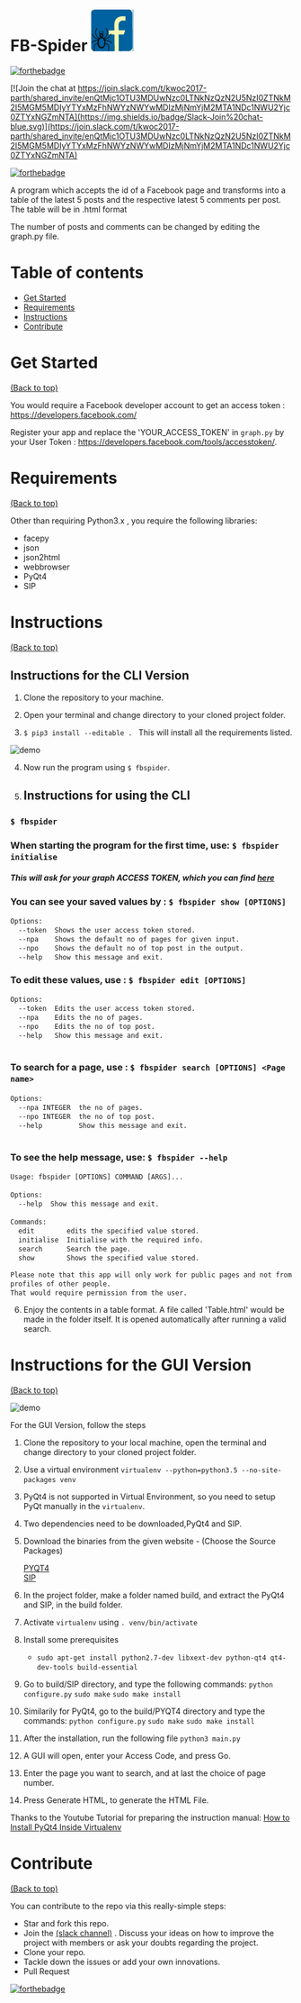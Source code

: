 # FB-Spider ![](/data/FBSPS.png?raw=true)

[![forthebadge](http://forthebadge.com/images/badges/made-with-python.svg)](http://forthebadge.com)

 [![Join the chat at https://join.slack.com/t/kwoc2017-parth/shared_invite/enQtMjc1OTU3MDUwNzc0LTNkNzQzN2U5NzI0ZTNkM2I5MGM5MDIyYTYxMzFhNWYzNWYwMDIzMjNmYjM2MTA1NDc1NWU2Yjc0ZTYxNGZmNTA](https://img.shields.io/badge/Slack-Join%20chat-blue.svg)](https://join.slack.com/t/kwoc2017-parth/shared_invite/enQtMjc1OTU3MDUwNzc0LTNkNzQzN2U5NzI0ZTNkM2I5MGM5MDIyYTYxMzFhNWYzNWYwMDIzMjNmYjM2MTA1NDc1NWU2Yjc0ZTYxNGZmNTA)
 
 [![forthebadge](http://forthebadge.com/images/badges/uses-html.svg)](http://forthebadge.com)

A program which accepts the id of a Facebook page and transforms into a table of the latest 5 posts and the respective latest 5 comments per post. The table will be in .html format 

The number of posts and comments can be changed by editing the graph.py file.

# Table of contents

- [Get Started](#get-started)
- [Requirements](#requirements)
- [Instructions](#instructions)
- [Contribute](#contribute)

# Get Started

[(Back to top)](#table-of-contents)

You would require a Facebook developer account to get an access token : https://developers.facebook.com/

Register your app and replace the 'YOUR_ACCESS_TOKEN' in `graph.py` by your User Token : https://developers.facebook.com/tools/accesstoken/.


# Requirements

[(Back to top)](#table-of-contents)

Other than requiring Python3.x , you require the following libraries:<br>
* facepy<br>
* json<br>
* json2html<br>
* webbrowser<br>
* PyQt4<br>
* SIP<br>

# Instructions
[(Back to top)](#table-of-contents)

## Instructions for the CLI Version

1. Clone the repository to your machine.

2. Open your terminal and change directory to your cloned project folder.

3. `$ pip3 install --editable . ` This will install all the requirements listed.

![demo](data/setup.gif)

4. Now run the program using `$ fbspider`.

5. ## Instructions for using the CLI
 
### `$ fbspider`

### When starting the program for the first time, use: `$ fbspider initialise`

##### This will ask for your graph ACCESS TOKEN, which you can find [here](https://developers.facebook.com/tools/accesstoken/)

### You can see your saved values by : `$ fbspider show [OPTIONS]`

```
Options:
  --token  Shows the user access token stored.
  --npa    Shows the default no of pages for given input.
  --npo    Shows the default no of top post in the output.
  --help   Show this message and exit.

```

### To edit these values, use : `$ fbspider edit [OPTIONS]`

```
Options:
  --token  Edits the user access token stored.
  --npa    Edits the no of pages.
  --npo    Edits the no of top post.
  --help   Show this message and exit.
  
```

### To search for a page, use : `$ fbspider search [OPTIONS] <Page name>`

```
Options:
  --npa INTEGER  the no of pages.
  --npo INTEGER  the no of top post.
  --help         Show this message and exit.
  
```

### To see the help message, use: `$ fbspider --help`

```
Usage: fbspider [OPTIONS] COMMAND [ARGS]...

Options:
  --help  Show this message and exit.

Commands:
  edit        edits the specified value stored.
  initialise  Initialise with the required info.
  search      Search the page.
  show        Shows the specified value stored.
```


```
Please note that this app will only work for public pages and not from profiles of other people.
That would require permission from the user.
```

6. Enjoy the contents in a table format.
   A file called 'Table.html' would be made in the folder itself.
   It is opened automatically after running a valid search.
   
# Instructions for the GUI Version

[(Back to top)](#table-of-contents)

![demo](data/Gui_version.gif)

For the GUI Version, follow the steps
1. Clone the repository to your local machine, open the terminal and change directory to your cloned project folder.
2. Use a virtual environment `virtualenv --python=python3.5 --no-site-packages venv` 
3. PyQt4 is not supported in Virtual Environment, so you need to setup PyQt manually in the `virtualenv`.
4. Two dependencies need to be downloaded,PyQt4 and SIP.
5. Download the binaries from the given website - (Choose the Source Packages)

    [PYQT4](https://www.riverbankcomputing.com/software/pyqt/download)  
    [SIP](https://www.riverbankcomputing.com/software/sip/download)
    
6. In the project folder, make a folder named build, and extract the PyQt4 and SIP, in the build folder.
7. Activate `virtualenv` using `. venv/bin/activate`
8. Install some prerequisites
   - `sudo apt-get install python2.7-dev libxext-dev python-qt4 qt4-dev-tools build-essential`
9. Go to build/SIP directory, and type the following commands:
   `python configure.py`
   `sudo make`
   `sudo make install`
10. Similarily for PyQt4, go to the build/PYQT4 directory and type the commands:
    `python configure.py`
    `sudo make`
    `sudo make install`
11. After the installation, run the following file `python3 main.py`
12. A GUI will open, enter your Access Code, and press Go.
13. Enter the page you want to search, and at last the choice of page number.
14. Press Generate HTML, to generate the HTML File.

Thanks to the Youtube Tutorial for preparing the instruction manual: [How to Install PyQt4 Inside Virtualenv](https://www.youtube.com/watch?v=6NDVP5inphM)

# Contribute

[(Back to top)](#table-of-contents)

You can contribute to the repo via this really-simple steps:<br>
* Star and fork this repo.<br>
* Join the [(slack channel)](#fb-spider) . Discuss your ideas on how to improve the project with members or ask your doubts regarding the project.<br>
* Clone your repo.<br>
* Tackle down the issues or add your own innovations.<br>
* Pull Request<br>

[![forthebadge](http://forthebadge.com/images/badges/built-with-love.svg)](http://forthebadge.com)
